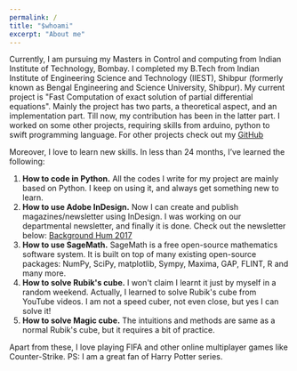 ```yaml
---
permalink: /
title: "$whoami"
excerpt: "About me"
---
```


Currently, I am pursuing my Masters in Control and computing from Indian Institute of Technology, Bombay. I completed my B.Tech from Indian Institute of Engineering Science and Technology (IIEST), Shibpur (formerly known as Bengal Engineering and Science University, Shibpur).
My current project is "Fast Computation of exact solution of partial differential equations". Mainly the project has two parts, a theoretical aspect, and an implementation part.  Till now, my contribution has been in the latter part. I worked on some other projects, requiring skills from arduino, python to swift programming language. For other projects check out my [GitHub]("https://github.com/ayansengupta17/")

Moreover, I love to learn new skills. In less than 24 months, I’ve learned the following:
1. **How to code in Python.** All the codes I write for my project are mainly based on Python. I keep on using it, and always get something new to learn.
2. **How to use Adobe InDesign.** Now I can create and publish magazines/newsletter using InDesign. I was working on our departmental newsletter, and finally it is done. Check out the newsletter below:
[Background Hum 2017]("https://issuu.com/ayansengupta17/docs/bh_final")
3. **How to use SageMath.** SageMath is a free open-source mathematics software system. It is built on top of many existing open-source packages: NumPy, SciPy, matplotlib, Sympy, Maxima, GAP, FLINT, R and many more.
4. **How to solve Rubik's cube.** I won't claim I learnt it just by myself in a random weekend. Actually, I learned to solve Rubik's cube from YouTube videos. I am not a speed cuber, not even close, but yes I can solve it!
5. **How to solve Magic cube.** The intuitions and methods are same as a normal Rubik's cube, but it requires a bit of practice.

Apart from these, I love playing FIFA and other online multiplayer games like Counter-Strike.
PS: I am a great fan of Harry Potter series.

